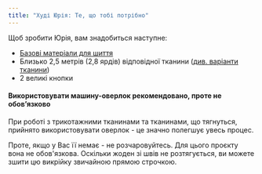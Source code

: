 ```yaml
---
title: "Худі Юрія: Те, що тобі потрібно"
---
```


Щоб зробити Юрія, вам знадобиться наступне:

- [Базові матеріали для шиття](/docs/sewing/basic-sewing-supplies)
- Близько 2,5 метрів (2,8 ярдів) відповідної тканини ([див. варіанти тканини](/docs/patterns/yuri/fabric))
- 2 великі кнопки

<Note>

#### Використовувати машину-оверлок рекомендовано, проте не обов’язково

При роботі з трикотажними тканинами та тканинами, що тягнуться, прийнято використовувати оверлок - це значно полегшує увесь процес.

Проте, якщо у Вас її немає - не розчаровуйтесь. Для цього проєкту вона не обов'язкова.
Оскільки жоден зі швів не розтягується, ви можете зшити цю викрійку звичайною прямою строчкою.

</Note>
